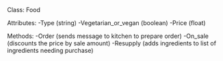 Class: Food

Attributes:
-Type (string)
-Vegetarian_or_vegan (boolean)
-Price (float)

Methods:
-Order (sends message to kitchen to prepare order)
-On_sale (discounts the price by sale amount)
-Resupply (adds ingredients to list of ingredients needing purchase)